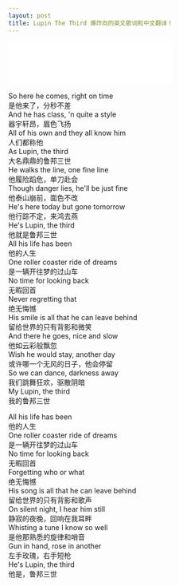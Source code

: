 ```yaml
---
layout: post
title: Lupin The Third 爆炸向的英文歌词和中文翻译！
---
```


<!--more-->

<iframe frameborder="no" border="0" marginwidth="0" marginheight="0" width="330" height="86" src="//music.163.com/outchain/player?type=2&id=488166&auto=0&height=66"></iframe>


So here he comes, right on time    
是他来了，分秒不差    
And he has class, 'n quite a style    
器宇轩昂，眉色飞扬    
All of his own and they all know him     
人们都称他    
As Lupin, the third    
大名鼎鼎的鲁邦三世    
He walks the line, one fine line    
他履险蹈危，单刀赴会    
Though danger lies, he'll be just fine    
他泰山崩前，面色不改    
He's here today but gone tomorrow    
他行踪不定，来鸿去燕    
He's Lupin, the third    
他就是鲁邦三世    
All his life has been    
他的人生    
One roller coaster ride of dreams    
是一辆开往梦的过山车    
No time for looking back    
无暇回首      
Never regretting that    
绝无悔憾    
His smile is all that he can leave behind    
留给世界的只有背影和微笑    
And there he goes, nice and slow    
他如云彩般飘忽    
Wish he would stay, another day    
或许哪一个无风的日子，他会停留    
So we can dance, darkness away    
我们跳舞狂欢，驱散阴暗    
My Lupin, the third    
我的鲁邦三世    
 

All his life has been    
他的人生    
One roller coaster ride of dreams    
是一辆开往梦的过山车    
No time for looking back    
无暇回首    
Forgetting who or what    
绝无悔憾    
His song is all that he can leave behind    
留给世界的只有背影和歌声    
On silent night, I hear him still    
静寂的夜晚，回响在我耳畔    
Whisting a tune I know so well      
是他那熟悉的旋律和哨音    
Gun in hand, rose in another    
左手玫瑰，右手短枪    
He's Lupin, the third     
他是，鲁邦三世    
 
